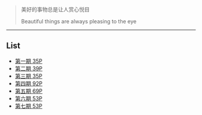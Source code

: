 > 美好的事物总是让人赏心悦目
>
> Beautiful things are always pleasing to the eye

---

## List

- [第一期 35P](01.md)
- [第二期 39P](02.md)
- [第三期 35P](03.md)
- [第四期 92P](04.md)
- [第五期 69P](05.md)
- [第六期 53P](06.md)
- [第七期 53P](07.md)

